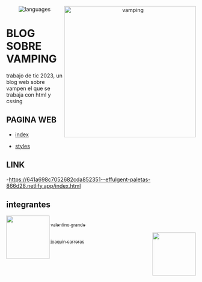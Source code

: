 
<p align="center"><img src="https://img.shields.io/badge/langs-HTML%20%7C%20CSS-red?style=flat-square&color=42b883" alt="languages"></a>
 
 <img align="right" src="https://fotografias-compromiso.atresmedia.com/clipping/cmsimages02/2019/03/29/56B75CC6-E2D2-4199-8B67-231B922C9821/58.jpg" width="350" alt="vamping">


# BLOG SOBRE VAMPING

trabajo de tic 2023, un blog web sobre vampen el que se trabaja con html y cssing 


## PAGINA WEB

- [index](web/index.html)

- [styles](web/styles.css)



  
  



## LINK

-https://641a698c7052682cda852351--effulgent-paletas-866d28.netlify.app/index.html

  
  
## integrantes

  
[<img align= "left" src="https://avatars.githubusercontent.com/u/87675718?s=400&v=4" width=115><br><sub>valentino grande</sub>](https://github.com/drtino7)


[<img align="right" src="https://avatars.githubusercontent.com/u/124052585?v=4" width=115><br><sub>joaquin carreras</sub>](https://github.com/joacox07)
  

  


